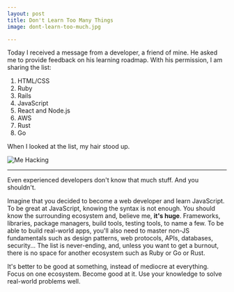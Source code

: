 ```yaml
---
layout: post
title: Don't Learn Too Many Things
image: dont-learn-too-much.jpg

---
```


Today I received a message from a developer, a friend of mine. He asked me to provide feedback on his learning roadmap. With his permission, I am sharing the list:

1. HTML/CSS
2. Ruby
3. Rails
4. JavaScript
5. React and Node.js
6. AWS
7. Rust
8. Go

When I looked at the list, my hair stood up. 

![Me Hacking](/images/{{page.image}})

---

Even experienced developers don't know that much stuff. And you shouldn't.

Imagine that you decided to become a web developer and learn JavaScript. To be great at JavaScript, knowing the syntax is not enough. You should know the surrounding ecosystem and, believe me, **it's huge**. Frameworks, libraries, package managers, build tools, testing tools, to name a few. To be able to build real-world apps, you'll also need to master non-JS fundamentals such as design patterns, web protocols, APIs, databases, security... The list is never-ending, and, unless you want to get a burnout, there is no space for another ecosystem such as Ruby or Go or Rust.

It's better to be good at something, instead of mediocre at everything. Focus on one ecosystem. Become good at it. Use your knowledge to solve real-world problems well.